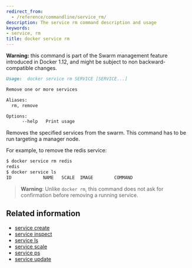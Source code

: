 ```yaml
---
redirect_from:
  - /reference/commandline/service_rm/
description: The service rm command description and usage
keywords:
- service, rm
title: docker service rm
---
```


**Warning:** this command is part of the Swarm management feature introduced in Docker 1.12, and might be subject to non backward-compatible changes.

```Markdown
Usage:	docker service rm SERVICE [SERVICE...]

Remove one or more services

Aliases:
  rm, remove

Options:
      --help   Print usage
```

Removes the specified services from the swarm. This command has to be run
targeting a manager node.

For example, to remove the redis service:

```bash
$ docker service rm redis
redis
$ docker service ls
ID            NAME   SCALE  IMAGE        COMMAND
```

> **Warning**: Unlike `docker rm`, this command does not ask for confirmation
> before removing a running service.



## Related information

* [service create](service_create.md)
* [service inspect](service_inspect.md)
* [service ls](service_ls.md)
* [service scale](service_scale.md)
* [service ps](service_ps.md)
* [service update](service_update.md)
